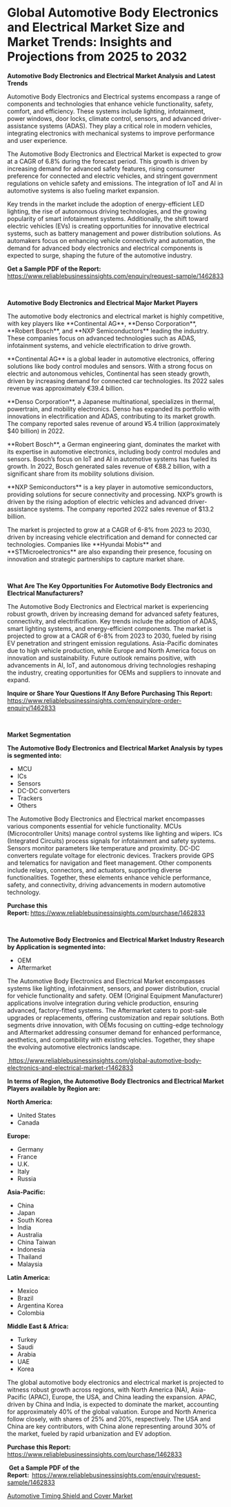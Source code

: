 <p><h1>Global Automotive Body Electronics and Electrical Market Size and Market Trends: Insights and Projections from 2025 to 2032</h1></p><p><strong>Automotive Body Electronics and Electrical Market Analysis and Latest Trends</strong></p>
<p><p>Automotive Body Electronics and Electrical systems encompass a range of components and technologies that enhance vehicle functionality, safety, comfort, and efficiency. These systems include lighting, infotainment, power windows, door locks, climate control, sensors, and advanced driver-assistance systems (ADAS). They play a critical role in modern vehicles, integrating electronics with mechanical systems to improve performance and user experience.</p><p>The Automotive Body Electronics and Electrical Market is expected to grow at a CAGR of 6.8% during the forecast period. This growth is driven by increasing demand for advanced safety features, rising consumer preference for connected and electric vehicles, and stringent government regulations on vehicle safety and emissions. The integration of IoT and AI in automotive systems is also fueling market expansion.</p><p>Key trends in the market include the adoption of energy-efficient LED lighting, the rise of autonomous driving technologies, and the growing popularity of smart infotainment systems. Additionally, the shift toward electric vehicles (EVs) is creating opportunities for innovative electrical systems, such as battery management and power distribution solutions. As automakers focus on enhancing vehicle connectivity and automation, the demand for advanced body electronics and electrical components is expected to surge, shaping the future of the automotive industry.</p></p>
<p><strong>Get a Sample PDF of the Report:&nbsp;</strong> <a href="https://www.reliablebusinessinsights.com/enquiry/request-sample/1462833?utm_campaign=84&utm_medium=2&utm_source=Github&utm_content=ia&utm_term=23012025&utm_id=automotive-body-electronics-and-electrical">https://www.reliablebusinessinsights.com/enquiry/request-sample/1462833</a></p>
<p>&nbsp;</p>
<p><strong>Automotive Body Electronics and Electrical Major Market Players</strong></p>
<p><p>The automotive body electronics and electrical market is highly competitive, with key players like **Continental AG**, **Denso Corporation**, **Robert Bosch**, and **NXP Semiconductors** leading the industry. These companies focus on advanced technologies such as ADAS, infotainment systems, and vehicle electrification to drive growth.</p><p>**Continental AG** is a global leader in automotive electronics, offering solutions like body control modules and sensors. With a strong focus on electric and autonomous vehicles, Continental has seen steady growth, driven by increasing demand for connected car technologies. Its 2022 sales revenue was approximately €39.4 billion.</p><p>**Denso Corporation**, a Japanese multinational, specializes in thermal, powertrain, and mobility electronics. Denso has expanded its portfolio with innovations in electrification and ADAS, contributing to its market growth. The company reported sales revenue of around ¥5.4 trillion (approximately $40 billion) in 2022.</p><p>**Robert Bosch**, a German engineering giant, dominates the market with its expertise in automotive electronics, including body control modules and sensors. Bosch’s focus on IoT and AI in automotive systems has fueled its growth. In 2022, Bosch generated sales revenue of €88.2 billion, with a significant share from its mobility solutions division.</p><p>**NXP Semiconductors** is a key player in automotive semiconductors, providing solutions for secure connectivity and processing. NXP’s growth is driven by the rising adoption of electric vehicles and advanced driver-assistance systems. The company reported 2022 sales revenue of $13.2 billion.</p><p>The market is projected to grow at a CAGR of 6-8% from 2023 to 2030, driven by increasing vehicle electrification and demand for connected car technologies. Companies like **Hyundai Mobis** and **STMicroelectronics** are also expanding their presence, focusing on innovation and strategic partnerships to capture market share.</p></p>
<p>&nbsp;</p>
<p><strong>What Are The Key Opportunities For Automotive Body Electronics and Electrical Manufacturers?</strong></p>
<p><p>The Automotive Body Electronics and Electrical market is experiencing robust growth, driven by increasing demand for advanced safety features, connectivity, and electrification. Key trends include the adoption of ADAS, smart lighting systems, and energy-efficient components. The market is projected to grow at a CAGR of 6-8% from 2023 to 2030, fueled by rising EV penetration and stringent emission regulations. Asia-Pacific dominates due to high vehicle production, while Europe and North America focus on innovation and sustainability. Future outlook remains positive, with advancements in AI, IoT, and autonomous driving technologies reshaping the industry, creating opportunities for OEMs and suppliers to innovate and expand.</p></p>
<p><strong>Inquire or Share Your Questions If Any Before Purchasing This Report:</strong> <a href="https://www.reliablebusinessinsights.com/enquiry/pre-order-enquiry/1462833?utm_campaign=84&utm_medium=2&utm_source=Github&utm_content=ia&utm_term=23012025&utm_id=automotive-body-electronics-and-electrical">https://www.reliablebusinessinsights.com/enquiry/pre-order-enquiry/1462833</a></p>
<p>&nbsp;</p>
<p><strong>Market Segmentation</strong></p>
<p><strong>The Automotive Body Electronics and Electrical Market Analysis by types is segmented into:</strong></p>
<p><ul><li>MCU</li><li>ICs</li><li>Sensors</li><li>DC-DC converters</li><li>Trackers</li><li>Others</li></ul></p>
<p><p>The Automotive Body Electronics and Electrical market encompasses various components essential for vehicle functionality. MCUs (Microcontroller Units) manage control systems like lighting and wipers. ICs (Integrated Circuits) process signals for infotainment and safety systems. Sensors monitor parameters like temperature and proximity. DC-DC converters regulate voltage for electronic devices. Trackers provide GPS and telematics for navigation and fleet management. Other components include relays, connectors, and actuators, supporting diverse functionalities. Together, these elements enhance vehicle performance, safety, and connectivity, driving advancements in modern automotive technology.</p></p>
<p><strong>Purchase this Report:&nbsp;</strong><a href="https://www.reliablebusinessinsights.com/purchase/1462833?utm_campaign=84&utm_medium=2&utm_source=Github&utm_content=ia&utm_term=23012025&utm_id=automotive-body-electronics-and-electrical">https://www.reliablebusinessinsights.com/purchase/1462833</a></p>
<p>&nbsp;</p>
<p><strong>The Automotive Body Electronics and Electrical Market Industry Research by Application is segmented into:</strong></p>
<p><ul><li>OEM</li><li>Aftermarket</li></ul></p>
<p><p>The Automotive Body Electronics and Electrical Market encompasses systems like lighting, infotainment, sensors, and power distribution, crucial for vehicle functionality and safety. OEM (Original Equipment Manufacturer) applications involve integration during vehicle production, ensuring advanced, factory-fitted systems. The Aftermarket caters to post-sale upgrades or replacements, offering customization and repair solutions. Both segments drive innovation, with OEMs focusing on cutting-edge technology and Aftermarket addressing consumer demand for enhanced performance, aesthetics, and compatibility with existing vehicles. Together, they shape the evolving automotive electronics landscape.</p></p>
<p><a href="https://www.reliablebusinessinsights.com/global-automotive-body-electronics-and-electrical-market-r1462833?utm_campaign=84&utm_medium=2&utm_source=Github&utm_content=ia&utm_term=23012025&utm_id=automotive-body-electronics-and-electrical">&nbsp;https://www.reliablebusinessinsights.com/global-automotive-body-electronics-and-electrical-market-r1462833</a></p>
<p><strong>In terms of Region, the Automotive Body Electronics and Electrical Market Players available by Region are:</strong></p>
<p>
    <p> <strong> North America: </strong>
        <ul>
            <li>United States</li>
            <li>Canada</li>
        </ul>
        </p> 
    <p> <strong> Europe: </strong>
        <ul>
            <li>Germany</li>
            <li>France</li>
            <li>U.K.</li>
            <li>Italy</li>
            <li>Russia</li>
        </ul>
        </p> 
    <p> <strong> Asia-Pacific: </strong>
        <ul>
            <li>China</li>
            <li>Japan</li>
            <li>South Korea</li>
            <li>India</li>
            <li>Australia</li>
            <li>China Taiwan</li>
            <li>Indonesia</li>
            <li>Thailand</li>
            <li>Malaysia</li>
        </ul>
        </p> 
    <p> <strong> Latin America: </strong>
        <ul>
            <li>Mexico</li>
            <li>Brazil</li>
            <li>Argentina Korea</li>
            <li>Colombia</li>
        </ul>
        </p> 
    <p> <strong> Middle East & Africa: </strong>
        <ul>
            <li>Turkey</li>
            <li>Saudi</li>
            <li>Arabia</li>
            <li>UAE</li>
            <li>Korea</li>
        </ul>
    </p>
    </p>
<p><p>The global automotive body electronics and electrical market is projected to witness robust growth across regions, with North America (NA), Asia-Pacific (APAC), Europe, the USA, and China leading the expansion. APAC, driven by China and India, is expected to dominate the market, accounting for approximately 40% of the global valuation. Europe and North America follow closely, with shares of 25% and 20%, respectively. The USA and China are key contributors, with China alone representing around 30% of the market, fueled by rapid urbanization and EV adoption.</p></p>
<p><strong>Purchase this Report: </strong><a href="https://www.reliablebusinessinsights.com/purchase/1462833?utm_campaign=84&utm_medium=2&utm_source=Github&utm_content=ia&utm_term=23012025&utm_id=automotive-body-electronics-and-electrical">https://www.reliablebusinessinsights.com/purchase/1462833</a></p>
<p>&nbsp;<strong>Get a Sample PDF of the Report:&nbsp;&nbsp;</strong><a href="https://www.reliablebusinessinsights.com/enquiry/request-sample/1462833?utm_campaign=84&utm_medium=2&utm_source=Github&utm_content=ia&utm_term=23012025&utm_id=automotive-body-electronics-and-electrical">https://www.reliablebusinessinsights.com/enquiry/request-sample/1462833</a></p>
<p><strong></strong></p>
<p><p><a href="https://github.com/reitalippman962/Market-Research-Report-List-1/blob/main/automotive-timing-shield-and-cover-market.md?utm_campaign=84&utm_medium=2&utm_source=Github&utm_content=ia&utm_term=23012025&utm_id=automotive-body-electronics-and-electrical">Automotive Timing Shield and Cover Market</a></p></p>